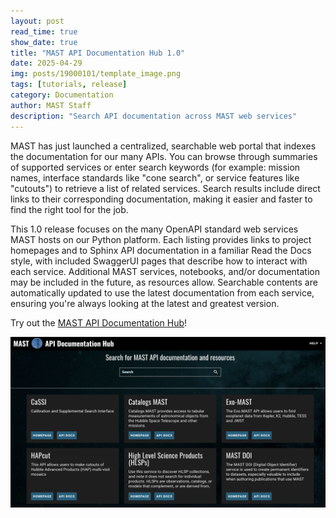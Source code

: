 ```yaml
---
layout: post
read_time: true
show_date: true
title: "MAST API Documentation Hub 1.0"
date: 2025-04-29
img: posts/19000101/template_image.png
tags: [tutorials, release]
category: Documentation
author: MAST Staff
description: "Search API documentation across MAST web services"
---
```


MAST has just launched a centralized, searchable web portal that indexes the documentation for our many APIs. You can browse through summaries of supported services or enter search keywords (for example: mission names, interface standards like "cone search", or service features like "cutouts") to retrieve a list of related services. Search results include direct links to their corresponding documentation, making it easier and faster to find the right tool for the job.

This 1.0 release focuses on the many OpenAPI standard web services MAST hosts on our Python platform. Each listing provides links to project homepages and to Sphinx API documentation in a familiar Read the Docs style, with included SwaggerUI pages that describe how to interact with each service. Additional MAST services, notebooks, and/or documentation may be included in the future, as resources allow. Searchable contents are automatically updated to use the latest documentation from each service, ensuring you're always looking at the latest and greatest version.

Try out the [MAST API Documentation Hub](https://mast.stsci.edu/docs/)!

![Screenshot of the API Documentation Hub page, scrolled down slightly, showing the MAST header and 'help' link, an empty search bar, and the first six service summaries boxed with individual home page and docs links. These are CaSSI, Catalogs MAST, Exo-MAST, HAPCut, High Level Science Products, and MAST DOI.](/assets/img/posts/20250429/api_doc_hub.png)
